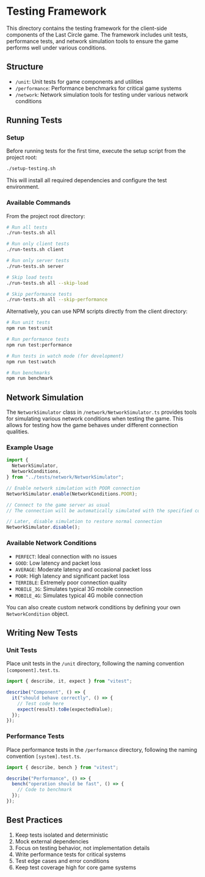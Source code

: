 # Testing Framework

This directory contains the testing framework for the client-side components of the Last Circle game. The framework includes unit tests, performance tests, and network simulation tools to ensure the game performs well under various conditions.

## Structure

- `/unit`: Unit tests for game components and utilities
- `/performance`: Performance benchmarks for critical game systems
- `/network`: Network simulation tools for testing under various network conditions

## Running Tests

### Setup

Before running tests for the first time, execute the setup script from the project root:

```bash
./setup-testing.sh
```

This will install all required dependencies and configure the test environment.

### Available Commands

From the project root directory:

```bash
# Run all tests
./run-tests.sh all

# Run only client tests
./run-tests.sh client

# Run only server tests
./run-tests.sh server

# Skip load tests
./run-tests.sh all --skip-load

# Skip performance tests
./run-tests.sh all --skip-performance
```

Alternatively, you can use NPM scripts directly from the client directory:

```bash
# Run unit tests
npm run test:unit

# Run performance tests
npm run test:performance

# Run tests in watch mode (for development)
npm run test:watch

# Run benchmarks
npm run benchmark
```

## Network Simulation

The `NetworkSimulator` class in `/network/NetworkSimulator.ts` provides tools for simulating various network conditions when testing the game. This allows for testing how the game behaves under different connection qualities.

### Example Usage

```typescript
import {
  NetworkSimulator,
  NetworkConditions,
} from "../tests/network/NetworkSimulator";

// Enable network simulation with POOR connection
NetworkSimulator.enable(NetworkConditions.POOR);

// Connect to the game server as usual
// The connection will be automatically simulated with the specified conditions

// Later, disable simulation to restore normal connection
NetworkSimulator.disable();
```

### Available Network Conditions

- `PERFECT`: Ideal connection with no issues
- `GOOD`: Low latency and packet loss
- `AVERAGE`: Moderate latency and occasional packet loss
- `POOR`: High latency and significant packet loss
- `TERRIBLE`: Extremely poor connection quality
- `MOBILE_3G`: Simulates typical 3G mobile connection
- `MOBILE_4G`: Simulates typical 4G mobile connection

You can also create custom network conditions by defining your own `NetworkCondition` object.

## Writing New Tests

### Unit Tests

Place unit tests in the `/unit` directory, following the naming convention `[component].test.ts`.

```typescript
import { describe, it, expect } from "vitest";

describe("Component", () => {
  it("should behave correctly", () => {
    // Test code here
    expect(result).toBe(expectedValue);
  });
});
```

### Performance Tests

Place performance tests in the `/performance` directory, following the naming convention `[system].test.ts`.

```typescript
import { describe, bench } from "vitest";

describe("Performance", () => {
  bench("operation should be fast", () => {
    // Code to benchmark
  });
});
```

## Best Practices

1. Keep tests isolated and deterministic
2. Mock external dependencies
3. Focus on testing behavior, not implementation details
4. Write performance tests for critical systems
5. Test edge cases and error conditions
6. Keep test coverage high for core game systems
